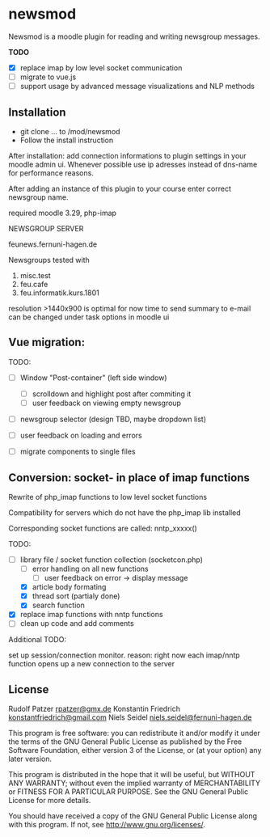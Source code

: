 # newsmod 

Newsmod is a moodle plugin for reading and writing newsgroup messages. 

**TODO**

* [x] replace imap by low level socket communication
* [ ] migrate to vue.js
* [ ] support usage by advanced message visualizations and NLP methods 

## Installation

* git clone ... to <your-local-moodle-path>/mod/newsmod  
* Follow the install instruction 

After installation:
add connection informations to plugin settings in your moodle
admin ui. Whenever possible use ip adresses instead of dns-name for performance
reasons.

After adding an instance of this plugin to your course enter correct newsgroup
name.

required moodle 3.29, php-imap

NEWSGROUP SERVER

feunews.fernuni-hagen.de


Newsgroups tested with
1.  misc.test
2.  feu.cafe
3.  feu.informatik.kurs.1801


resolution >1440x900 is optimal for now
time to send summary to e-mail can be changed under task options in moodle ui

##  Vue migration:

TODO:

*   [ ] Window "Post-container" (left side window)
    *   [ ] scrolldown and highlight post after commiting it
    *   [ ] user feedback on viewing empty newsgroup
*   [ ] newsgroup selector (design TBD, maybe dropdown list)
*   [ ] user feedback on loading and errors
*   [ ] migrate components to single files



##  Conversion: socket- in place of imap functions  ##

Rewrite of php_imap functions to low level socket functions

Compatibility for servers which do not have the php_imap lib installed

Corresponding socket functions are called: nntp_xxxxx()


TODO:

*   [ ] library file / socket function collection (socketcon.php)
    *   [ ] error handling on all new functions
        *   [ ] user feedback on error -> display message
    *   [X] article body formating
    *   [X] thread sort (partialy done)
    *   [X] search function
* [X] replace imap functions with nntp functions
* [ ] clean up code and add comments

Additional TODO:

set up session/connection monitor. reason: right now each imap/nntp function opens up a new connection to the server


## License

Rudolf Patzer <rpatzer@gmx.de>
Konstantin Friedrich <konstantfriedrich@gmail.com>
Niels Seidel <niels.seidel@fernuni-hagen.de>

This program is free software: you can redistribute it and/or modify it under
the terms of the GNU General Public License as published by the Free Software
Foundation, either version 3 of the License, or (at your option) any later
version.

This program is distributed in the hope that it will be useful, but WITHOUT ANY
WARRANTY; without even the implied warranty of MERCHANTABILITY or FITNESS FOR A
PARTICULAR PURPOSE.  See the GNU General Public License for more details.

You should have received a copy of the GNU General Public License along with
this program.  If not, see <http://www.gnu.org/licenses/>.
